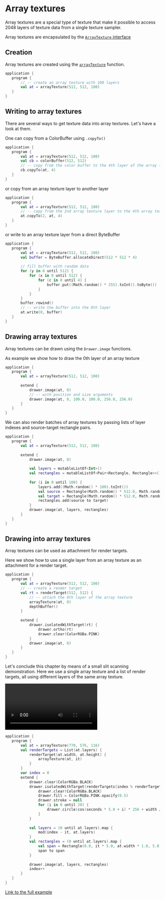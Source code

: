  
 # Array textures 
 
 Array textures are a special type of texture that make it possible to access 2048 layers of texture data from a single texture sampler. 
 
 Array textures are encapsulated by the [`ArrayTexture` interface](https://api.openrndr.org/org.openrndr.draw/-array-texture/index.html) 
 
 ## Creation 
 
 Array textures are created using the [`arrayTexture`](https://api.openrndr.org/org.openrndr.draw/array-texture.html) function. 
 
 ```kotlin
application {
    program {
        // -- create an array texture with 100 layers
        val at = arrayTexture(512, 512, 100)
    }
}
``` 
 
 ## Writing to array textures 
 
 There are several ways to get texture data into array textures. Let's have a look at them. 
 
 One can copy from a ColorBuffer using `.copyTo()` 
 
 ```kotlin
application {
    program {
        val at = arrayTexture(512, 512, 100)
        val cb = colorBuffer(512, 512)
        // -- copy from the color buffer to the 4th layer of the array texture
        cb.copyTo(at, 4)
    }
}
``` 
 
 or copy from an array texture layer to another layer 
 
 ```kotlin
application {
    program {
        val at = arrayTexture(512, 512, 100)
        // -- copy from the 2nd array texture layer to the 4th array texture layer
        at.copyTo(2, at, 4)
    }
}
``` 
 
 or write to an array texture layer from a direct ByteBuffer 
 
 ```kotlin
application {
    program {
        val at = arrayTexture(512, 512, 100)
        val buffer = ByteBuffer.allocateDirect(512 * 512 * 4)
        
        // fill buffer with random data
        for (y in 0 until 512) {
            for (x in 0 until 512) {
                for (c in 0 until 4) {
                    buffer.put((Math.random() * 255).toInt().toByte())
                }
            }
        }
        buffer.rewind()
        // -- write the buffer into the 0th layer
        at.write(0, buffer)
    }
}
``` 
 
 ## Drawing array textures 
 
 Array textures can be drawn using the `Drawer.image` functions. 
 
 As example we show how to draw the 0th layer of an array texture 
 
 ```kotlin
application {
    program {
        val at = arrayTexture(512, 512, 100)
        
        extend {
            drawer.image(at, 0)
            // -- with position and size arguments
            drawer.image(at, 0, 100.0, 100.0, 256.0, 256.0)
        }
    }
}
``` 
 
 We can also render batches of array textures by passing lists of layer indexes and source-target rectangle pairs. 
 
 ```kotlin
application {
    program {
        val at = arrayTexture(512, 512, 100)
        
        extend {
            drawer.image(at, 0)
            
            val layers = mutableListOf<Int>()
            val rectangles = mutableListOf<Pair<Rectangle, Rectangle>>()
            
            for (i in 0 until 100) {
                layers.add((Math.random() * 100).toInt())
                val source = Rectangle(Math.random() * 512.0, Math.random() * 512.0, Math.random() * 512.0, Math.random() * 512.0)
                val target = Rectangle(Math.random() * 512.0, Math.random() * 512.0, Math.random() * 512.0, Math.random() * 512.0)
                rectangles.add(source to target)
            }
            drawer.image(at, layers, rectangles)
        }
    }
}
``` 
 
 ## Drawing into array textures 
 
 Array textures can be used as attachment for render targets. 
 
 Here we show how to use a single layer from an array texture as an attachment for a render target. 
 
 ```kotlin
application {
    program {
        val at = arrayTexture(512, 512, 100)
        // -- create a render target
        val rt = renderTarget(512, 512) {
            // -- attach the 0th layer of the array texture
            arrayTexture(at, 0)
            depthBuffer()
        }
        
        extend {
            drawer.isolatedWithTarget(rt) {
                drawer.ortho(rt)
                drawer.clear(ColorRGBa.PINK)
            }
            drawer.image(at, 0)
        }
    }
}
``` 
 
 Let's conclude this chapter by means of a small slit scanning demonstration. Here we use a single array 
texture and a list of render targets, all using different layers of the same array texture. 
 
 <video controls>
    <source src="media/array-texture-001.mp4" type="video/mp4"></source>
</video>
 
 
 ```kotlin
application {
    program {
        val at = arrayTexture(770, 576, 116)
        val renderTargets = List(at.layers) {
            renderTarget(at.width, at.height) {
                arrayTexture(at, it)
            }
        }
        var index = 0
        extend {
            drawer.clear(ColorRGBa.BLACK)
            drawer.isolatedWithTarget(renderTargets[index % renderTargets.size]) {
                drawer.clear(ColorRGBa.BLACK)
                drawer.fill = ColorRGBa.PINK.opacify(0.5)
                drawer.stroke = null
                for (i in 0 until 20) {
                    drawer.circle(cos(seconds * 5.0 + i) * 256 + width / 2.0, sin(i + seconds * 6.32) * 256 + height / 2.0, 100.0)
                }
            }
            
            val layers = (0 until at.layers).map {
                mod(index - it, at.layers)
            }
            val rectangles = (0 until at.layers).map {
                val span = Rectangle(0.0, it * 5.0, at.width * 1.0, 5.0)
                span to span
            }
            
            drawer.image(at, layers, rectangles)
            index++
        }
    }
}
``` 
 
 [Link to the full example](https://github.com/openrndr/openrndr-examples/blob/master/src/main/kotlin/examples/06_Advanced_drawing/C07_Array_textures000.kt) 
